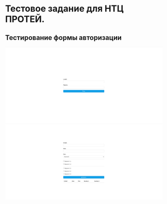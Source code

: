 # Тестовое задание для НТЦ ПРОТЕЙ. 

## Тестирование формы авторизации


![Authorization page](images/authorization_page.png) 
![Main page](images/main_page.png) 